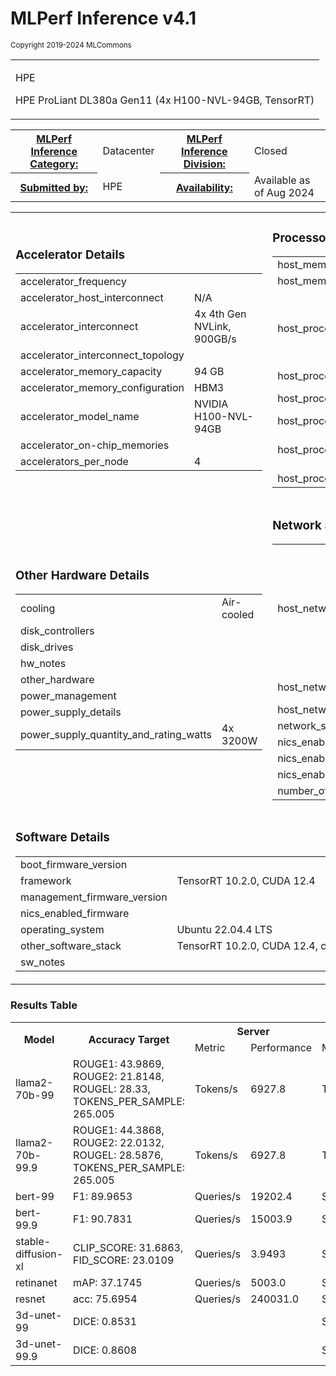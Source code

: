 

<div class="resultpage">
 <div class="titlebarcontainer">
  <div class="logo">
   <a href="/" style="border: none"><img src="" alt="" /></a>
  </div>
  <div class="titlebar">
   <h1 class="title">MLPerf Inference v4.1</h1>
   <p style="font-size: smaller">Copyright 2019-2024 MLCommons</p>
  </div>
 </div>
 <table class="titlebarcontainer">
  <tr>
   <td class="headerbar" rowspan="2">
    <p>HPE     </p>
    <p>HPE ProLiant DL380a Gen11 (4x H100-NVL-94GB, TensorRT)    </p>
   </td>
  </tr>
 </table>
 <table class="datebar">
  <tbody>
   <tr>
    <th id="license_num"><a href="">MLPerf Inference Category:</a></th>
    <td id="license_num_val">Datacenter</td>
    <th id="test_date"><a href="">MLPerf Inference Division:</a></th>
    <td id="test_date_val">Closed</td>
   </tr>
   <tr>
    <th id="tester"><a href="">Submitted by:</a></th>
    <td id="tester_val">HPE</td>
    <th id="sw_avail"><a href="">Availability:</a></th>
    <td id="sw_avail_val">Available as of Aug 2024</td>
   </tr>
  </tbody>
 </table>
  
<table>
            <tr><td><h3>Accelerator Details</h3><table><tr><td>accelerator_frequency</td><td></td></tr><tr><td>accelerator_host_interconnect</td><td>N/A</td></tr><tr><td>accelerator_interconnect</td><td>4x 4th Gen NVLink, 900GB/s</td></tr><tr><td>accelerator_interconnect_topology</td><td></td></tr><tr><td>accelerator_memory_capacity</td><td>94 GB</td></tr><tr><td>accelerator_memory_configuration</td><td>HBM3</td></tr><tr><td>accelerator_model_name</td><td>NVIDIA H100-NVL-94GB</td></tr><tr><td>accelerator_on-chip_memories</td><td></td></tr><tr><td>accelerators_per_node</td><td>4</td></tr></table></td> <td><h3>Processor and Memory Details</h3><table><tr><td>host_memory_capacity</td><td>1024GB</td></tr><tr><td>host_memory_configuration</td><td>16x 64GB</td></tr><tr><td>host_processor_caches</td><td>L1d: 3 MiB, L1i: 2 MiB, L2: 128 MiB (64 instances), L3: 320 MiB (2 instances)</td></tr><tr><td>host_processor_core_count</td><td>32</td></tr><tr><td>host_processor_frequency</td><td>2.1GHz, Max Turbo=4.0GHz</td></tr><tr><td>host_processor_interconnect</td><td></td></tr><tr><td>host_processor_model_name</td><td>INTEL(R) XEON(R) GOLD 6530</td></tr><tr><td>host_processors_per_node</td><td>2</td></tr></table></td> </tr>
            <tr><td ><h3>Other Hardware Details</h3><table><tr><td>cooling</td><td>Air-cooled</td></tr><tr><td>disk_controllers</td><td></td></tr><tr><td>disk_drives</td><td></td></tr><tr><td>hw_notes</td><td></td></tr><tr><td>other_hardware</td><td></td></tr><tr><td>power_management</td><td></td></tr><tr><td>power_supply_details</td><td></td></tr><tr><td>power_supply_quantity_and_rating_watts</td><td>4x 3200W</td></tr></table></td> <td><h3>Network and Interconnect Details</h3><table><tr><td>host_network_card_count</td><td>7-slots of 2-port 200G Infiniband (Max 2800GB HDR) or 2-port 100G Ethernet (Max 1400GbE)</td></tr><tr><td>host_networking</td><td>8x 400Gbe Infiniband</td></tr><tr><td>host_networking_topology</td><td>N/A</td></tr><tr><td>network_speed_mbit</td><td></td></tr><tr><td>nics_enabled_connected</td><td></td></tr><tr><td>nics_enabled_firmware</td><td></td></tr><tr><td>nics_enabled_os</td><td></td></tr><tr><td>number_of_type_nics_installed</td><td></td></tr></table></td> </tr>
            <tr><td colspan="2"><h3>Software Details</h3><table><tr><td>boot_firmware_version</td><td></td></tr><tr><td>framework</td><td>TensorRT 10.2.0, CUDA 12.4</td></tr><tr><td>management_firmware_version</td><td></td></tr><tr><td>nics_enabled_firmware</td><td></td></tr><tr><td>operating_system</td><td>Ubuntu 22.04.4 LTS</td></tr><tr><td>other_software_stack</td><td>TensorRT 10.2.0, CUDA 12.4, cuDNN 8.9.7, Driver 535.183.01</td></tr><tr><td>sw_notes</td><td></td></tr></table></td> </tr>
            </table>

<h3>Results Table</h3>
<table>
    <tr>
        <th rowspan="2">Model</th>
        <th rowspan="2">Accuracy Target</th>
        <th colspan="2">Server</th>
        <th colspan="2">Offline</th>
    </tr>
    <tr> 
    <td>Metric</td>
    <td>Performance</td>
    <td>Metric</td>
    <td>Performance</td>
    </tr>
    <tr><td>llama2-70b-99</td><td>ROUGE1: 43.9869, ROUGE2: 21.8148, ROUGEL: 28.33, TOKENS_PER_SAMPLE: 265.005</td><td>Tokens/s</td> <td>6927.8</td><td>Tokens/s</td> <td>8858.78</td><tr><td>llama2-70b-99.9</td><td>ROUGE1: 44.3868, ROUGE2: 22.0132, ROUGEL: 28.5876, TOKENS_PER_SAMPLE: 265.005</td><td>Tokens/s</td> <td>6927.8</td><td>Tokens/s</td> <td>8858.78</td><tr><td>bert-99</td><td>F1: 89.9653</td><td>Queries/s</td> <td>19202.4</td><td>Samples/s</td> <td>23937.5</td><tr><td>bert-99.9</td><td>F1: 90.7831</td><td>Queries/s</td> <td>15003.9</td><td>Samples/s</td> <td>20087.7</td><tr><td>stable-diffusion-xl</td><td>CLIP_SCORE: 31.6863, FID_SCORE: 23.0109</td><td>Queries/s</td> <td>3.9493</td><td>Samples/s</td> <td>5.80657</td><tr><td>retinanet</td><td>mAP: 37.1745</td><td>Queries/s</td> <td>5003.0</td><td>Samples/s</td> <td>5285.27</td><tr><td>resnet</td><td>acc: 75.6954</td><td>Queries/s</td> <td>240031.0</td><td>Samples/s</td> <td>242572.0</td><tr><td>3d-unet-99</td><td>DICE: 0.8531</td><td></td><td></td><td>Samples/s</td> <td>21.5112</td><tr><td>3d-unet-99.9</td><td>DICE: 0.8608</td><td></td><td></td><td>Samples/s</td> <td>21.5112</td></table>
